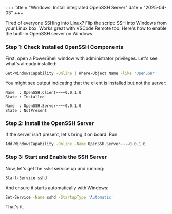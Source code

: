 +++
title = "Windows: Install integrated OpenSSH Server"
date = "2025-04-03"
+++

Tired of everyone SSHing into Linux? Flip the script: SSH into Windows from your Linux box. Works great with VSCode Remote too. Here's how to enable the built-in OpenSSH server on Windows.

### Step 1: Check Installed OpenSSH Components

First, open a PowerShell window with administrator privileges. Let's see what's already installed:

```bash
Get-WindowsCapability -Online | Where-Object Name -like 'OpenSSH*'
```

You might see output indicating that the client is installed but not the server:

```
Name  : OpenSSH.Client~~~~0.0.1.0
State : Installed

Name  : OpenSSH.Server~~~~0.0.1.0
State : NotPresent
```

### Step 2: Install the OpenSSH Server

If the server isn't present, let's bring it on board. Run:

```bash
Add-WindowsCapability -Online -Name OpenSSH.Server~~~~0.0.1.0
```

### Step 3: Start and Enable the SSH Server

Now, let's get the `sshd` service up and running:

```bash
Start-Service sshd
```
And ensure it starts automatically with Windows:

```bash
Set-Service -Name sshd -StartupType 'Automatic'
```

That's it.
